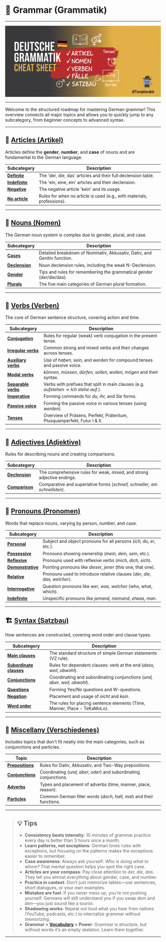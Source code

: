 # 📖 Grammar (Grammatik)

---

![Grammar banner](../assets/images/grammar-banner.png)

---

Welcome to the structured roadmap for mastering German grammar! This overview connects all major topics and allows you to quickly jump to any subcategory, from beginner concepts to advanced syntax.

---

## 📑 [Articles (Artikel)](./articles/README.md)

Articles define the **gender**, **number**, and **case** of nouns and are fundamental to the German language.

| Subcategory | Description |
| --- | --- |
| [**Definite**](./articles/definite.md) | The 'der, die, das' articles and their full declension table. |
| [**Indefinite**](./articles/indefinite.md) | The 'ein, eine, ein' articles and their declension. 
| [**Negative**](./articles/negative.md) | The negative article 'kein' and its usage. |
| [**No article**](./articles/no-article.md) | Rules for when no article is used (e.g., with materials, professions). |

---

## 📝 [Nouns (Nomen)](./nouns/README.md)

The German noun system is complex due to gender, plural, and case.

| Subcategory | Description |
| --- | --- |
| [**Cases**](./nouns/cases.md) | Detailed breakdown of Nominativ, Akkusativ, Dativ, and Genitiv function. |
| [**Declension**](./nouns/declension.md) | Noun declension rules, including the weak N-Declension. |
| [**Gender**](./nouns/gender.md) | Tips and rules for remembering the grammatical gender (der/die/das). |
| [**Plurals**](./nouns/plurals.md) | The five main categories of German plural formation. |

---

## 🏃 [Verbs (Verben)](./verbs/README.md)

The core of German sentence structure, covering action and time.

| Subcategory | Description |
| --- | --- |
| [**Conjugation**](./verbs/conjugation.md) | Rules for regular (weak) verb conjugation in the present tense. |
| [**Irregular verbs**](./verbs/irregular-verbs.md) | Common strong and mixed verbs and their changes across tenses. |
| [**Auxiliary verbs**](./verbs/auxiliary-verbs.md) | Use of *haben, sein,* and *werden* for compound tenses and passive voice. |
| [**Modal verbs**](./verbs/modal-verbs.md) | *können, müssen, dürfen, sollen, wollen, mögen* and their syntax. |
| [**Separable verbs**](./verbs/separable-verbs.md) | Verbs with prefixes that split in main clauses (e.g. *aufstehen → Ich stehe auf.*). |
| [**Imperative**](./verbs/imperative.md) | Forming commands for *du, ihr,* and *Sie* forms. |
| [**Passive voice**](./verbs/passive-voice.md) | Forming the passive voice in various tenses (using *werden*). |
| [**Tenses**](./verbs/tenses.md) | Overview of Präsens, Perfekt, Präteritum, Plusquamperfekt, Futur I & II. |

---

## 🎨 [Adjectives (Adjektive)](./adjectives/README.md)

Rules for describing nouns and creating comparisons.

| Subcategory | Description |
| --- | --- |
| [**Declension**](./adjectives/declension.md) | The comprehensive rules for weak, mixed, and strong adjective endings. |
| [**Comparison**](./adjectives/comparison.md) | Comparative and superlative forms (*schnell, schneller, am schnellsten*). |

---

## 🙋 [Pronouns (Pronomen)](./pronouns/README.md)

Words that replace nouns, varying by person, number, and case.

| Subcategory | Description |
| --- | --- |
| [**Personal**](./pronouns/personal.md) | Subject and object pronouns for all persons (*ich, du, er*, etc.). |
| [**Possessive**](./pronouns/possessive.md) | Pronouns showing ownership (*mein, dein, sein*, etc.). |
| [**Reflexive**](./pronouns/reflexive.md) | Pronouns used with reflexive verbs (*mich, dich, sich*). |
| [**Demonstrative**](./pronouns/demonstrative.md) | Pointing pronouns like *dieser, jener* (this one, that one). |
| [**Relative**](./pronouns/relative.md) | Pronouns used to introduce relative clauses (*der, die, das, welcher*). |
| [**Interrogative**](./pronouns/interrogative.md) | Question pronouns like *wer, was, welcher* (who, what, which). |
| [**Indefinite**](./pronouns/indefinite.md) | Unspecific pronouns like *jemand, niemand, etwas, man*. |

---

## 🏗️ [Syntax (Satzbau)](./syntax/README.md)

How sentences are constructed, covering word order and clause types.

| Subcategory | Description |
| --- | --- |
| [**Main clauses**](./syntax/main-clauses.md) | The standard structure of simple German statements (V2 rule). |
| [**Subordinate clauses**](./syntax/subordinate-clauses.md) | Rules for dependent clauses: verb at the end (*dass, weil, obwohl*). |
| [**Conjunctions**](./syntax/conjunctions.md) | Coordinating and subordinating conjunctions (*und, aber, weil, obwohl*). |
| [**Questions**](./syntax/questions.md) | Forming Yes/No questions and W-questions. |
| [**Negation**](./syntax/negation.md) | Placement and usage of *nicht* and *kein*. |
| [**Word order**](./syntax/word-order.md) | The rules for placing sentence elements (Time, Manner, Place - TeKaMoLo). |

---

## 🎲 [Miscellany (Verschiedenes)](./miscellany/README.md)

Includes topics that don't fit neatly into the main categories, such as conjunctions and particles.

| Topic | Description |
| --- | --- |
| [**Prepositions**](./miscellany/prepositions.md) | Rules for Dativ, Akkusativ, and Two-Way prepositions. |
| [**Conjunctions**](./miscellany/conjunctions.md) | Coordinating (*und, aber, oder*) and subordinating conjunctions. |
| [**Adverbs**](./miscellany/adverbs.md) | Types and placement of adverbs (time, manner, place, reason). |
| [**Particles**](./miscellany/particles.md) | Common German filler words (*doch, halt, mal*) and their functions. |

---

> ## 💡 **Tips**
>
> - **Consistency beats intensity**: 10 minutes of grammar practice every day is better than 3 hours once a month.  
> - **Learn patterns, not exceptions**: German loves rules with exceptions, but focusing on the patterns makes the exceptions easier to remember.  
> - **Case awareness**: Always ask yourself: *Who is doing what to whom?* That mental question helps you spot the right case.  
> - **Articles are your compass**: Pay close attention to *der, die, das*. They tell you almost everything about gender, case, and number.  
> - **Practice in context**: Don’t just memorize tables—use sentences, short dialogues, or your own examples.  
> - **Mistakes are fuel**: If you never mess up, you’re not pushing yourself. Germans will still understand you if you swap *dem* and *den*—you just sound like a tourist.  
> - **Shadowing works**: Repeat out loud what you hear from natives (YouTube, podcasts, etc.) to internalize grammar without memorizing.  
> - **Grammar + [Vocabulary](../vocabulary/README.md) = Power**: Grammar is structure, but without words it’s an empty skeleton. Learn them together.  

---